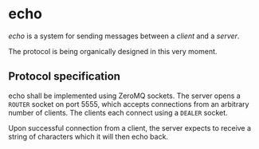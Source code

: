 # echo

_echo_ is a system for sending messages between a _client_ and a _server_.

The protocol is being organically designed in this very moment.

## Protocol specification

echo shall be implemented using ZeroMQ sockets. The server opens a
`ROUTER` socket on port 5555, which accepts connections from an
arbitrary number of clients. The clients each connect using a `DEALER`
socket.

Upon successful connection from a client, the server expects to
receive a string of characters which it will then echo back.
